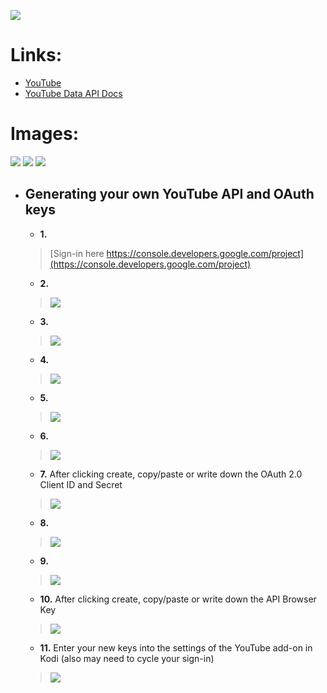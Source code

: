 ![](https://raw.githubusercontent.com/Kolifanes/plugin.video.youtube/master/icon.png)
# **Links:**

* [YouTube](http://www.youtube.com)
* [YouTube Data API Docs](https://developers.google.com/youtube/v3/docs/)

# **Images:**
![](http://i.imgur.com/W5UEby8.png)
![](http://i.imgur.com/rfqpIYC.png)
![](http://i.imgur.com/hoIuZ1K.png)

- Generating your own YouTube API and OAuth keys
    -

    - **1.**
    > [Sign-in here https://console.developers.google.com/project](https://console.developers.google.com/project)

    - **2.**
    > ![](http://i.imgur.com/Bg2ob48.png)

    - **3.**
    > ![](http://i.imgur.com/Iriw5T5.png)

    - **4.**
    > ![](http://i.imgur.com/pdRIYaE.png)

    - **5.**
    > ![](http://i.imgur.com/oZurYwE.png)

    - **6.**
    > ![](http://i.imgur.com/Ga2BNNw.png)

    - **7.**  After clicking create, copy/paste or write down the OAuth 2.0 Client ID and Secret
    > ![](http://i.imgur.com/kEsCaUS.png)

    - **8.**
    > ![](http://i.imgur.com/362Z42Q.png)

    - **9.**
    > ![](http://i.imgur.com/9fgRIc5.png)

    - **10.**  After clicking create, copy/paste or write down the API Browser Key
    > ![](http://i.imgur.com/dPqnuQc.png)

    - **11.**  Enter your new keys into the settings of the YouTube add-on in Kodi (also may need to cycle your sign-in)
    > ![](http://i.imgur.com/tYZxiJ4.png)
